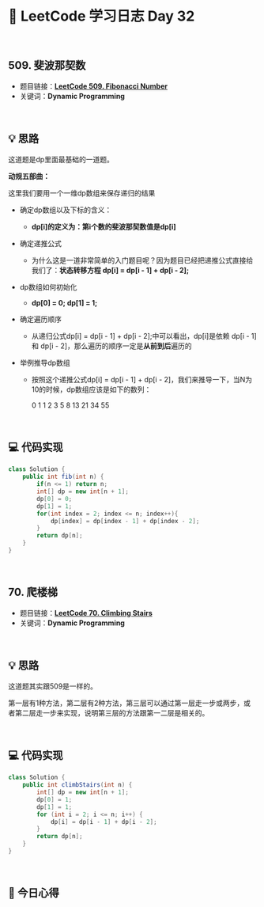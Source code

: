 # 📝 LeetCode 学习日志 Day 32

<br>

## 509. 斐波那契数
- 题目链接：[**LeetCode 509. Fibonacci Number**](https://leetcode.com/problems/fibonacci-number/)
- 关键词：**Dynamic Programming**  

<br>

## 💡 思路
这道题是dp里面最基础的一道题。

**动规五部曲：**

这里我们要用一个一维dp数组来保存递归的结果

 - 确定dp数组以及下标的含义：

     - **dp[i]的定义为：第i个数的斐波那契数值是dp[i]**

 - 确定递推公式
     - 为什么这是一道非常简单的入门题目呢？因为题目已经把递推公式直接给我们了：**状态转移方程 dp[i] = dp[i - 1] + dp[i - 2];**

 - dp数组如何初始化
     - **dp[0] = 0; dp[1] = 1;**
 
 - 确定遍历顺序
     - 从递归公式dp[i] = dp[i - 1] + dp[i - 2];中可以看出，dp[i]是依赖 dp[i - 1] 和 dp[i - 2]，那么遍历的顺序一定是**从前到后**遍历的

 - 举例推导dp数组
     - 按照这个递推公式dp[i] = dp[i - 1] + dp[i - 2]，我们来推导一下，当N为10的时候，dp数组应该是如下的数列：

        0 1 1 2 3 5 8 13 21 34 55

<br>

## 💻 代码实现
```java
class Solution {
    public int fib(int n) {
        if(n <= 1) return n;
        int[] dp = new int[n + 1];
        dp[0] = 0;
        dp[1] = 1;
        for(int index = 2; index <= n; index++){
            dp[index] = dp[index - 1] + dp[index - 2];
        }
        return dp[n];
    }
}
```

<br>

## 70. 爬楼梯
- 题目链接：[**LeetCode 70. Climbing Stairs**](https://leetcode.com/problems/climbing-stairs/)
- 关键词：**Dynamic Programming**

<br>

## 💡 思路
这道题其实跟509是一样的。

第一层有1种方法，第二层有2种方法，第三层可以通过第一层走一步或两步，或者第二层走一步来实现，说明第三层的方法跟第一二层是相关的。


<br>

## 💻 代码实现
```java
class Solution {
    public int climbStairs(int n) {
        int[] dp = new int[n + 1];
        dp[0] = 1;
        dp[1] = 1;
        for (int i = 2; i <= n; i++) {
            dp[i] = dp[i - 1] + dp[i - 2];
        }
        return dp[n];
    }
}
```

<br>

## 📝 今日心得
